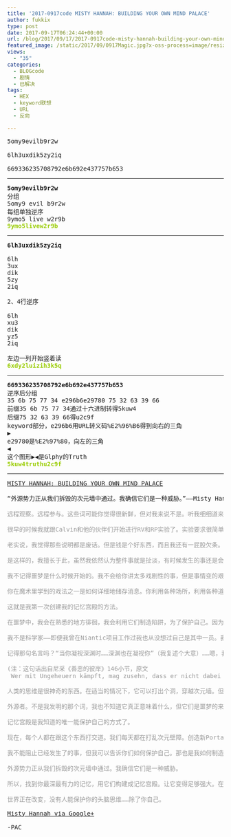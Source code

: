```yaml
---
title: '2017-0917code MISTY HANNAH: BUILDING YOUR OWN MIND PALACE'
author: fukkix
type: post
date: 2017-09-17T06:24:44+00:00
url: /blog/2017/09/17/2017-0917code-misty-hannah-building-your-own-mind-palace/
featured_image: /static/2017/09/0917Magic.jpg?x-oss-process=image/resize,m_fill,w_700,h_220
views:
  - "35"
categories:
  - BLOGcode
  - 剧情
  - 已解决
tags:
  - HEX
  - keyword联想
  - URL
  - 反向

---
```

<pre>5omy9evilb9r2w

6lh3uxdik5zy2iq

669336235708792e6b692e437757b653</pre>

* * *

<pre><strong>5omy9evilb9r2w
</strong>分组
5omy9 evil b9r2w
每组单独逆序
9ymo5 live w2r9b<strong>
<span style="color: #99cc00;">9ymo5livew2r9b</span></strong></pre>

* * *

<pre><strong>6lh3uxdik5zy2iq
</strong>
6lh
3ux
dik
5zy
2iq

2、4行逆序

6lh
xu3
dik
yz5
2iq

左边一列开始竖着读<strong>
<span style="color: #99cc00;">6xdy2luizih3k5q</span></strong></pre>

* * *

<pre><strong>669336235708792e6b692e437757b653
</strong>逆序后分组
35 6b 75 77 34 e296b6e29780 75 32 63 39 66
前缀35 6b 75 77 34通过十六进制转得5kuw4
后缀75 32 63 39 66得u2c9f
keyword部分，e296b6用URL转义码%E2%96%B6得到向右的三角
▶
e29780是%E2%97%80，向左的三角
◀
这个图形▶◀是Glphy的Truth
<span style="color: #99cc00;"><strong>5kuw4truthu2c9f</strong></span></pre>

* * *

<pre><a href="http://investigate.ingress.com/2017/09/17/misty-hannah-building-your-own-mind-palace/">MISTY HANNAH: BUILDING YOUR OWN MIND PALACE

</a>“外源势力正从我们拆毁的次元墙中通过。我确信它们是一种威胁。”——Misty Hannah

<span style="color: #999999;">远程观察。远程参与。这些词可能你觉得很新鲜，但对我来说不是。听我细细道来：</span>

<span style="color: #999999;">很早的时候我就跟Calvin和他的伙伴们开始进行RV和RP实验了。实验要求很简单：感受另一个地方，感受另一段时间。从细节感受它，触碰它，改变它。所有这些都只靠你的精神力量完成。</span>

<span style="color: #999999;">老实说，我觉得那些说明都是废话。但是钱是个好东西，而且我还有一屁股欠条。所以只好硬着头皮上了。</span>

<span style="color: #999999;">是这样的，我擅长于此，虽然我依然认为整件事就是扯淡，有时候发生的事还是会吓到我自己。</span>

<span style="color: #999999;">我不记得噩梦是什么时候开始的。我不会给你讲太多戏剧性的事，但是事情变的艰难起来。当时我还不知道它们是怎么产生的，我只是下意识的创造了一种方法保护自己。</span>

<span style="color: #999999;">你在魔术里学到的戏法之一是如何详细地储存消息。你利用各种场所，利用各种道具，你把信息绑在每件事物上，你做的就是这样的事情。如果想了解更多相关内容的话，查找“轨迹法（Method of Loci）”，那是古代的资料。</span>

<span style="color: #999999;">这就是我第一次创建我的记忆宫殿的方法。</span>

<span style="color: #999999;">在噩梦中，我会在熟悉的地方徘徊，我会利用它们制造陷阱，为了保护自己。因为那些东西在追逐我。</span>

<span style="color: #999999;">我不是科学家——即便我曾在Niantic项目工作过我也从没想过自己是其中一员。我是嗅探者，是魔术师，是个艺人。我告诉你们我的理论，信我，或当成废话一听而过，都随你们。</span>

<span style="color: #999999;">记得那句名言吗？“当你凝视深渊时……深渊也在凝视你”（我复述个大意）……嗯，我觉得这说的就是远程参与和远程观察。</span>

<span style="color: #999999;">(注：这句话出自尼采《善恶的彼岸》146小节，原文</span>
<span style="color: #999999;"> Wer mit Ungeheuern kämpft, mag zusehn, dass er nicht dabei zum Ungeheuer wird. Und wenn du lange in einen Abgrund blickst, blickt der Abgrund auch in dich hinein.)</span>

<span style="color: #999999;">人类的思维是很神奇的东西。在适当的情况下，它可以打出个洞，穿越次元墙。但是有些东西会从你创建的洞里出来。</span>

<span style="color: #999999;">外源者。不是我发明的那个词，我也不知道它真正意味着什么，但它们是噩梦的来源。</span>

<span style="color: #999999;">记忆宫殿是我知道的唯一能保护自己的方式了。</span>

<span style="color: #999999;">现在，每个人都在跟这个东西打交道。我们每天都在打乱次元壁障。创造新Portal。远程参与。所有总总。</span>

<span style="color: #999999;">我不能阻止已经发生了的事，但我可以告诉你们如何保护自己。那也是我如何制造自己失踪的计策。特工们可以进入我的记忆宫殿，看看它是怎么运作的。从中学习。</span>

<span style="color: #999999;">外源势力正从我们拆毁的次元墙中通过。我确信它们是一种威胁。</span>

<span style="color: #999999;">所以，找到你最深最有力的记忆，用它们构建成记忆宫殿。让它变得足够强大。在它周围挖出护城河。</span>

<span style="color: #999999;">世界正在改变，没有人能保护你的头脑思维……除了你自己。</span>

<span style="color: #999999;"><a href="https://plus.google.com/+MistyHannah/posts/RWWQpNzB1aZ">Misty Hannah via Google+</a></span>

-PAC</pre>